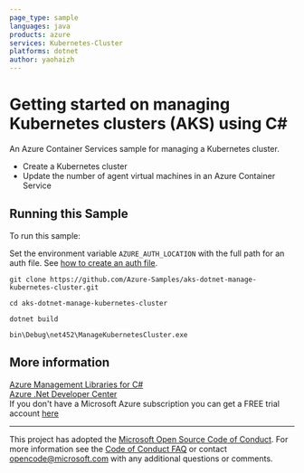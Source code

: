 ```yaml
---
page_type: sample
languages: java
products: azure
services: Kubernetes-Cluster
platforms: dotnet
author: yaohaizh
---
```


# Getting started on managing Kubernetes clusters (AKS) using C# #

An Azure Container Services sample for managing a Kubernetes cluster.  
* Create a Kubernetes cluster
* Update the number of agent virtual machines in an Azure Container Service

## Running this Sample ##

To run this sample:

Set the environment variable `AZURE_AUTH_LOCATION` with the full path for an auth file. See [how to create an auth file](https://github.com/Azure/azure-libraries-for-net/blob/master/AUTH.md).

    git clone https://github.com/Azure-Samples/aks-dotnet-manage-kubernetes-cluster.git

    cd aks-dotnet-manage-kubernetes-cluster
  
    dotnet build
    
    bin\Debug\net452\ManageKubernetesCluster.exe

## More information ##

[Azure Management Libraries for C#](https://github.com/Azure/azure-sdk-for-net/tree/Fluent)  
[Azure .Net Developer Center](https://azure.microsoft.com/en-us/develop/net/)  
If you don't have a Microsoft Azure subscription you can get a FREE trial account [here](http://go.microsoft.com/fwlink/?LinkId=330212)

---

This project has adopted the [Microsoft Open Source Code of Conduct](https://opensource.microsoft.com/codeofconduct/). For more information see the [Code of Conduct FAQ](https://opensource.microsoft.com/codeofconduct/faq/) or contact [opencode@microsoft.com](mailto:opencode@microsoft.com) with any additional questions or comments.
